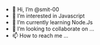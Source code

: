 - 👋 Hi, I’m @smit-00
- 👀 I’m interested in Javascript
- 🌱 I’m currently learning Node.Js
- 💞️ I’m looking to collaborate on ...
- 📫 How to reach me ...

<!---
smit-00/smit-00 is a ✨ special ✨ repository because its `README.md` (this file) appears on your GitHub profile.
You can click the Preview link to take a look at your changes.
--->

